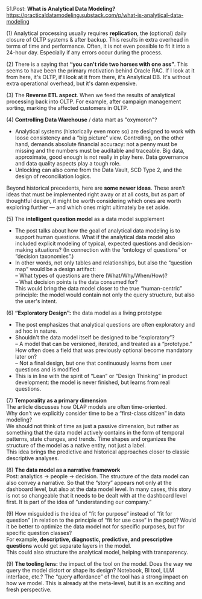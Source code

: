 51.Post: **What is Analytical Data Modeling?**
https://practicaldatamodeling.substack.com/p/what-is-analytical-data-modeling

(1) Analytical processing usually requires **replication**, the (optional) daily closure of OLTP systems & after backup. This results in extra overhead in terms of time and performance. Often, it is not even possible to fit it into a 24-hour day. Especially if any errors occur during the process.

(2) There is a saying that **“you can't ride two horses with one ass”**. This seems to have been the primary motivation behind Oracle RAC. If I look at it from here, it's OLTP, if I look at it from there, it's Analytical DB. It's without extra operational overhead, but it's damn expensive.

(3) The **Reverse ETL aspect**. When we feed the results of analytical processing back into OLTP. For example, after campaign management sorting, marking the affected customers in OLTP.

(4) **Controlling Data Warehouse** / data mart as "oxymoron"?  
* Analytical systems (historically even more so) are designed to work with loose consistency and a “big picture” view. Controlling, on the other hand, demands absolute financial accuracy: not a penny must be missing and the numbers must be auditable and traceable. Big data, approximate, good enough is not really in play here. Data governance and data quality aspects play a tough role.  
* Unlocking can also come from the Data Vault, SCD Type 2, and the design of reconciliation logics.  

Beyond historical precedents, here are **some newer ideas**. These aren’t ideas that must be implemented right away or at all costs, but as part of thoughtful design, it might be worth considering which ones are worth exploring further — and which ones might ultimately be set aside.  

(5) The **intelligent question model** as a data model supplement   
* The post talks about how the goal of analytical data modeling is to support human questions. What if the analytical data model also included explicit modeling of typical, expected questions and decision-making situations? (In connection with the “ontology of questions” or “decision taxonomies”.)  
* In other words, not only tables and relationships, but also the “question map” would be a design artifact:  
– What types of questions are there (What/Why/When/How)?  
– What decision points is the data consumed for?  
This would bring the data model closer to the true “human-centric” principle: the model would contain not only the query structure, but also the user's intent.  

(6) **“Exploratory Design”:** the data model as a living prototype  
* The post emphasizes that analytical questions are often exploratory and ad hoc in nature.  
* Shouldn't the data model itself be designed to be “exploratory”?  
– A model that can be versioned, iterated, and treated as a “prototype.” How often does a field that was previously optional become mandatory later on?  
– Not a final design, but one that continuously learns from user questions and is modified  
* This is in line with the spirit of “Lean” or “Design Thinking” in product development: the model is never finished, but learns from real questions.  

(7) **Temporality as a primary dimension**  
The article discusses how OLAP models are often time-oriented.  
Why don't we explicitly consider time to be a “first-class citizen” in data modeling?  
We should not think of time as just a passive dimension, but rather as something that the data model actively contains in the form of temporal patterns, state changes, and trends. Time shapes and organizes the structure of the model as a native entity, not just a label.  
This idea brings the predictive and historical approaches closer to classic descriptive analyses.  

(8) **The data model as a narrative framework**  
Post: analytics → people → decision. The structure of the data model can also convey a narrative. So that the “story” appears not only at the dashboard level, but also at the data model level. In many cases, this story is not so changeable that it needs to be dealt with at the dashboard level first. It is part of the idea of “understanding our company.”  

(9) How misguided is the idea of “fit for purpose” instead of “fit for question” (in relation to the principle of “fit for use case” in the post)? Would it be better to optimize the data model not for specific purposes, but for specific question classes?  
For example, **descriptive, diagnostic, predictive, and prescriptive questions** would get separate layers in the model.  
This could also structure the analytical model, helping with transparency.  

(9) **The tooling lens:** the impact of the tool on the model. Does the way we query the model distort or shape its design? Notebook, BI tool, LLM interface, etc.? The “query affordance” of the tool has a strong impact on how we model. This is already at the meta-level, but it is an exciting and fresh perspective.  
